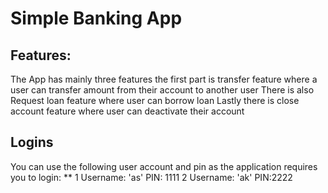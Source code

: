 # Simple Banking App
## Features:
The App has mainly three features the first part is transfer feature where a user can transfer  amount from their account to another user
There is also Request loan feature where user can borrow loan
Lastly there is close account feature where user can deactivate their account

## Logins
You can use the following user account and pin as the application requires you to login:
** 
1 Username: 'as' 
  PIN: 1111
2 Username: 'ak'
  PIN:2222
